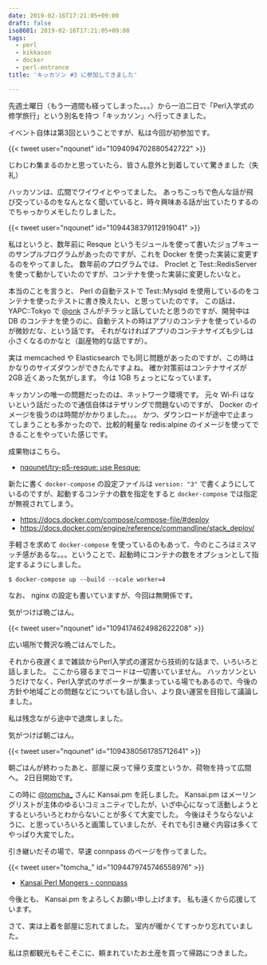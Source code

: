 ```yaml
---
date: 2019-02-16T17:21:05+09:00
draft: false
iso8601: 2019-02-16T17:21:05+09:00
tags:
  - perl
  - kikkason
  - docker
  - perl-entrance
title: 'キッカソン #3 に参加してきました'

---
```


先週土曜日（もう一週間も経ってしまった。。。）から一泊二日で「Perl入学式の修学旅行」という別名を持つ「キッカソン」へ行ってきました。

イベント自体は第3回ということですが、私は今回が初参加です。

{{< tweet user="nqounet" id="1094094702880542722" >}}

じわじわ集まるのかと思っていたら、皆さん意外と到着していて驚きました（失礼）

ハッカソンは、広間でワイワイとやってました。
あっちこっちで色んな話が飛び交っているのをなんとなく聞いていると、時々興味ある話が出ていたりするのでちゃっかりメモしたりしました。

{{< tweet user="nqounet" id="1094438379112919041" >}}

私はというと、数年前に Resque というモジュールを使って書いたジョブキューのサンプルプログラムがあったのですが、これを Docker を使った実装に変更するのをやってました。
数年前のプログラムでは、 Proclet と Test::RedisServer を使って動かしていたのですが、コンテナを使った実装に変更したいなと。

本当のことを言うと、 Perl の自動テストで Test::Mysqld を使用しているのをコンテナを使ったテストに書き換えたい、と思っていたのです。
この話は、 YAPC::Tokyo で [@onk](https://twitter.com/onk) さんがチラッと話していたと思うのですが、開発中は DB のコンテナを使うのに、自動テストの時はアプリのコンテナを使っているのが微妙だな、という話です。
それがなければアプリのコンテナサイズも少しは小さくなるのかなと（副産物的な話ですが）。

実は memcached や Elasticsearch でも同じ問題があったのですが、この時はかなりのサイズダウンができたんですよね。
確か対策前はコンテナサイズが 2GB 近くあった気がします。
今は 1GB ちょっとになっています。

キッカソンの唯一の問題だったのは、ネットワーク環境です。
元々 Wi-Fi はないという話だったので通信自体はテザリングで問題ないのですが、 Docker のイメージを扱うのは時間がかかりました。。。
かつ、ダウンロードが途中で止まってしまうことも多かったので、比較的軽量な redis:alpine のイメージを使ってできることをやっていた感じです。

成果物はこちら。

- [nqounet/try-p5-resque: use Resque;](https://github.com/nqounet/try-p5-resque)

新たに書く `docker-compose` の設定ファイルは `version: "3"` で書くようにしているのですが、起動するコンテナの数を指定をすると `docker-compose` では指定が無視されてしまう。

- <https://docs.docker.com/compose/compose-file/#deploy>
- <https://docs.docker.com/engine/reference/commandline/stack_deploy/>

手軽さを求めて `docker-compose` を使っているのもあって、今のところはミスマッチ感があるな。。。ということで、起動時にコンテナの数をオプションとして指定するようにしました。

```shell
$ docker-compose up --build --scale worker=4
```

なお、 nginx の設定も書いていますが、今回は無関係です。

気がつけば晩ごはん。

{{< tweet user="nqounet" id="1094174624982622208" >}}

広い場所で贅沢な晩ごはんでした。

それから夜遅くまで雑談からPerl入学式の運営から技術的な話まで、いろいろと話しました。
ここから寝るまでコードは一切書いていません。
ハッカソンというだけでなく、Perl入学式のサポーターが集まっている場でもあるので、今後の方針や地域ごとの問題などについても話し合い、より良い運営を目指して議論しました。

私は残念ながら途中で退席しました。

気がつけば朝ごはん。

{{< tweet user="nqounet" id="1094380561785712641" >}}

朝ごはんが終わったあと、部屋に戻って帰り支度というか、荷物を持って広間へ。
2日目開始です。

この時に [@tomcha_](https://twitter.com/tomcha_) さんに Kansai.pm を託しました。
Kansai.pm はメーリングリストが主体のゆるいコミュニティでしたが、いざ中心になって活動しようとするといろいろとわからないことが多くて大変でした。
今後はそうならないように、と思っていろいろと画策していましたが、それでも引き継ぐ内容は多くてやっぱり大変でした。

引き継いだその場で、早速 connpass のページを作ってました。

{{< tweet user="tomcha_" id="1094479745746558976" >}}

- [Kansai Perl Mongers - connpass](https://kansaipm.connpass.com/)

今後とも、 Kansai.pm をよろしくお願い申し上げます。
私も遠くから応援しています。

さて、実は上着を部屋に忘れてました。
室内が暖かくてすっかり忘れていました。

私は京都観光もそこそこに、頼まれていたお土産を買って帰路につきました。
